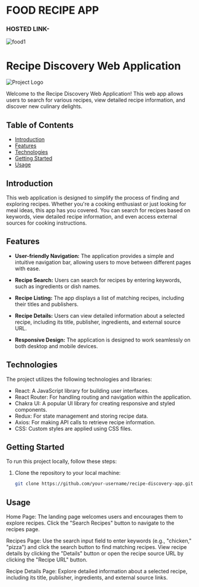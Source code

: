 # FOOD RECIPE APP
### HOSTED LINK-

![food1](https://github.com/malayadaniGIT/REACTJS_MCT--FOOD_RECIPE_APP/assets/109133343/87004ca8-4192-48f3-bfa3-df44eab78fd0)

# Recipe Discovery Web Application

![Project Logo](https://food2forks.netlify.app/static/media/logo.cc3fff7e.svg)

Welcome to the Recipe Discovery Web Application! This web app allows users to search for various recipes, view detailed recipe information, and discover new culinary delights.

## Table of Contents

- [Introduction](#introduction)
- [Features](#features)
- [Technologies](#technologies)
- [Getting Started](#getting-started)
- [Usage](#usage)


## Introduction

This web application is designed to simplify the process of finding and exploring recipes. Whether you're a cooking enthusiast or just looking for meal ideas, this app has you covered. You can search for recipes based on keywords, view detailed recipe information, and even access external sources for cooking instructions.

## Features

- **User-friendly Navigation:** The application provides a simple and intuitive navigation bar, allowing users to move between different pages with ease.

- **Recipe Search:** Users can search for recipes by entering keywords, such as ingredients or dish names.

- **Recipe Listing:** The app displays a list of matching recipes, including their titles and publishers.

- **Recipe Details:** Users can view detailed information about a selected recipe, including its title, publisher, ingredients, and external source URL.

- **Responsive Design:** The application is designed to work seamlessly on both desktop and mobile devices.

## Technologies

The project utilizes the following technologies and libraries:

- React: A JavaScript library for building user interfaces.
- React Router: For handling routing and navigation within the application.
- Chakra UI: A popular UI library for creating responsive and styled components.
- Redux: For state management and storing recipe data.
- Axios: For making API calls to retrieve recipe information.
- CSS: Custom styles are applied using CSS files.

## Getting Started

To run this project locally, follow these steps:

1. Clone the repository to your local machine:

   ```bash
   git clone https://github.com/your-username/recipe-discovery-app.git
## Usage
Home Page: The landing page welcomes users and encourages them to explore recipes. Click the "Search Recipes" button to navigate to the recipes page.

Recipes Page: Use the search input field to enter keywords (e.g., "chicken," "pizza") and click the search button to find matching recipes. View recipe details by clicking the "Details" button or open the recipe source URL by clicking the "Recipe URL" button.

Recipe Details Page: Explore detailed information about a selected recipe, including its title, publisher, ingredients, and external source links.

